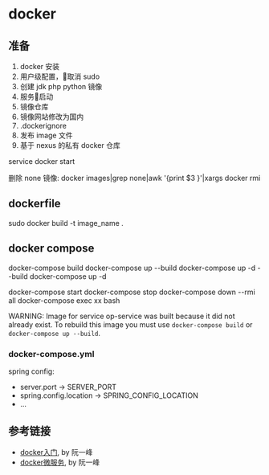 # docker

## 准备

1. docker 安装
2. 用户级配置，取消 sudo 
3. 创建 jdk php python 镜像
4. 服务启动
5. 镜像仓库
6. 镜像网站修改为国内
7. .dockerignore
8. 发布 image 文件
9. 基于 nexus 的私有 docker 仓库

service docker start

删除 none 镜像: docker images|grep none|awk '{print $3 }'|xargs docker rmi

## dockerfile

sudo docker build -t image_name .

## docker compose

docker-compose build
docker-compose up --build
docker-compose up -d --build
docker-compose up -d

docker-compose start
docker-compose stop
docker-compose down --rmi all
docker-compose exec xx bash

WARNING: Image for service op-service was built because it did not already exist. To rebuild this image you must use `docker-compose build` or `docker-compose up --build`.

### docker-compose.yml

spring config:  
   - server.port -> SERVER_PORT  
   - spring.config.location -> SPRING_CONFIG_LOCATION
   - ...

## 参考链接

* [docker入门](http://www.ruanyifeng.com/blog/2018/02/docker-tutorial.html
), by 阮一峰
* [docker微服务](http://www.ruanyifeng.com/blog/2018/02/docker-wordpress-tutorial.html), by 阮一峰